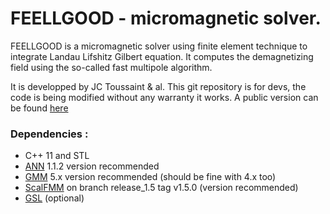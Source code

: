 # FEELLGOOD - micromagnetic solver.

FEELLGOOD is a micromagnetic solver using finite element technique to integrate Landau Lifshitz Gilbert equation. It computes the demagnetizing field using the so-called fast multipole algorithm.

It is developped by JC Toussaint & al.
This git repository is for devs, the code is being modified without any warranty it works. A public version can be found [here][]  

### Dependencies :
* C++ 11 and STL
* [ANN][] 1.1.2 version recommended
* [GMM][] 5.x version recommended (should be fine with 4.x too)
* [ScalFMM][] on branch release_1.5 tag v1.5.0 (version recommended)
* [GSL][] (optional)

[here]: http://feellgood.neel.cnrs.fr/
[ANN]: https://www.cs.umd.edu/~mount/ANN/
[GMM]: http://getfem.org/gmm.html/
[ScalFMM]: https://gitlab.inria.fr/solverstack/ScalFMM/
[GSL]: https://www.gnu.org/software/gsl/
